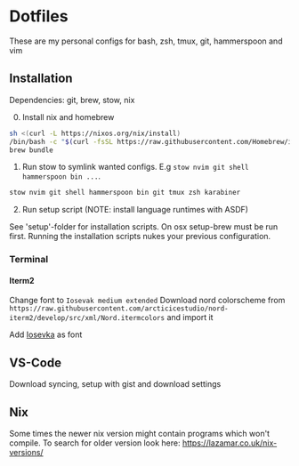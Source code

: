 # Dotfiles
These are my personal configs for bash, zsh, tmux, git, hammerspoon and vim

## Installation
Dependencies: git, brew, stow, nix

0. Install nix and homebrew

```sh
sh <(curl -L https://nixos.org/nix/install)
/bin/bash -c "$(curl -fsSL https://raw.githubusercontent.com/Homebrew/install/HEAD/install.sh)"
brew bundle
```

1. Run stow to symlink wanted configs. E.g `stow nvim git shell hammerspoon bin ...`.
```sh
stow nvim git shell hammerspoon bin git tmux zsh karabiner
```

2. Run setup script (NOTE: install language runtimes with ASDF)

See 'setup'-folder for installation scripts. 
On osx setup-brew must be run first.
Running the installation scripts nukes your previous configuration.

### Terminal

#### Iterm2

Change font to `Iosevak medium extended`
Download nord colorscheme from `https://raw.githubusercontent.com/arcticicestudio/nord-iterm2/develop/src/xml/Nord.itermcolors` and import it

Add [Iosevka](https://github.com/be5invis/Iosevka) as font

## VS-Code
Download syncing, setup with gist and download settings

## Nix

Some times the newer nix version might contain programs which won't compile.
To search for older version look here: https://lazamar.co.uk/nix-versions/
